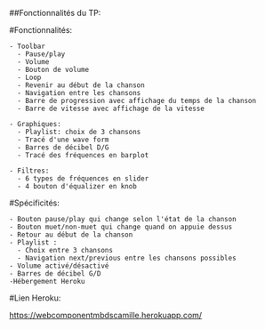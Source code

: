 ##Fonctionnalités du TP:

  #Fonctionnalités:
  
    - Toolbar
      - Pause/play
      - Volume 
      - Bouton de volume 
      - Loop
      - Revenir au début de la chanson
      - Navigation entre les chansons
      - Barre de progression avec affichage du temps de la chanson
      - Barre de vitesse avec affichage de la vitesse
      
    - Graphiques:
      - Playlist: choix de 3 chansons
      - Tracé d'une wave form
      - Barres de décibel D/G
      - Tracé des fréquences en barplot
    
    - Filtres:
      - 6 types de fréquences en slider
      - 4 bouton d'équalizer en knob 

  #Spécificités:  
  
    - Bouton pause/play qui change selon l'état de la chanson
    - Bouton muet/non-muet qui change quand on appuie dessus
    - Retour au début de la chanson
    - Playlist :
      - Choix entre 3 chansons
      - Navigation next/previous entre les chansons possibles
    - Volume activé/désactivé
    - Barres de décibel G/D
    -Hébergement Heroku
  
  #Lien Heroku: 
  
  https://webcomponentmbdscamille.herokuapp.com/
